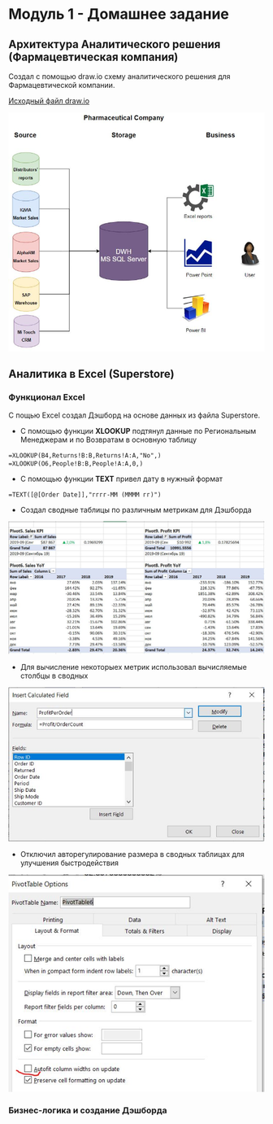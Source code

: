 # Модуль 1 - Домашнее задание

## Архитектура Аналитического решения (Фармацевтическая компания)

Создал с помощью draw.io схему аналитического решения для Фармацевтической компании.

[Исходный файл draw.io](https://github.com/nikita-volynets/Data-learn-homework/blob/fa1775525d017a9bc974455457bf65e0bc965867/Module%201/Ar%D1%81hitecture_Pharma.drawio)


![Schema](https://github.com/nikita-volynets/Data-learn-homework/blob/c819970be16a2bf72dccdb6e068cb853df11386c/Module%201/Architecture_Pharma.JPG)

## Аналитика в Excel (Superstore)

### Функционал Excel

С пощью Excel создал Дэшборд на основе данных из файла Superstore.

+ С помощью функции **XLOOKUP** подтянул данные по Региональным Менеджерам и по Возвратам в основную таблицу
```
=XLOOKUP(B4,Returns!B:B,Returns!A:A,"No",)
=XLOOKUP(O6,People!B:B,People!A:A,0,)
```

+ С помощью функции **TEXT** привел дату в нужный формат 

```
=TEXT([@[Order Date]],"гггг-ММ (ММММ гг)")
```

+ Создал сводные таблицы по различным метрикам для Дэшборда

![Pivot](https://github.com/nikita-volynets/Data-learn-homework/blob/9c651703a0e10c3e905815c947f5f84691e51a83/Module%201/Picture_Pivot.JPG)

+ Для вычисление некоторыех метрик использовал вычисляемые столбцы в сводных

![Calculated](https://github.com/nikita-volynets/Data-learn-homework/blob/9c651703a0e10c3e905815c947f5f84691e51a83/Module%201/Picture_Calculated_Column.JPG)

+ Отключил авторегулирование размера в сводных таблицах для улучшения быстродействия

![Autofit](https://github.com/nikita-volynets/Data-learn-homework/blob/9c651703a0e10c3e905815c947f5f84691e51a83/Module%201/Picture_Autofit.JPG)

### Бизнес-логика и создание Дэшборда
